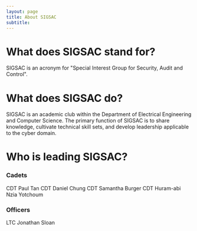 ```yaml
---
layout: page
title: About SIGSAC
subtitle: 
---
```


# What does SIGSAC stand for?

SIGSAC is an acronym for "Special Interest Group for Security, Audit and Control".

# What does SIGSAC do?

SIGSAC is an academic club within the Department of Electrical Engineering and Computer Science. The primary function of SIGSAC is to share knowledge, cultivate technical skill sets, and develop leadership applicable to the cyber domain.

# Who is leading SIGSAC?

### Cadets

CDT Paul Tan
CDT Daniel Chung
CDT Samantha Burger
CDT Huram-abi Nzia Yotchoum

### Officers

LTC Jonathan Sloan